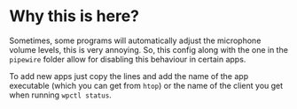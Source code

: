 # Why this is here?

Sometimes, some programs will automatically adjust the microphone volume levels,
this is very annoying. So, this config along with the one in the `pipewire`
folder allow for disabling this behaviour in certain apps.

To add new apps just copy the lines and add the name of the app executable
(which you can get from `htop`) or the name of the client you get when running
`wpctl status`.
